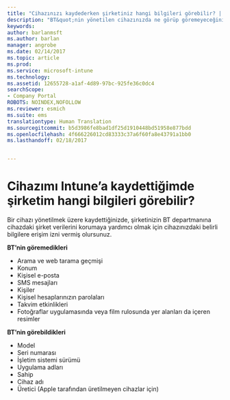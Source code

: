 ```yaml
---
title: "Cihazınızı kaydederken şirketiniz hangi bilgileri görebilir? | Microsoft Docs"
description: "BT&quot;nin yönetilen cihazınızda ne görüp göremeyeceğinin listesi."
keywords: 
author: barlanmsft
ms.author: barlan
manager: angrobe
ms.date: 02/14/2017
ms.topic: article
ms.prod: 
ms.service: microsoft-intune
ms.technology: 
ms.assetid: 12655728-a1af-4d89-97bc-925fe36c0dc4
searchScope:
- Company Portal
ROBOTS: NOINDEX,NOFOLLOW
ms.reviewer: esmich
ms.suite: ems
translationtype: Human Translation
ms.sourcegitcommit: b5d3986fe8bad1df25d1910448bd51958e877bdd
ms.openlocfilehash: 4f666226012cd83333c37a6f60fa8e43791a1bb0
ms.lasthandoff: 02/18/2017


---
```


# <a name="what-information-can-my-company-see-when-i-enroll-my-device-in-intune"></a>Cihazımı Intune’a kaydettiğimde şirketim hangi bilgileri görebilir?

Bir cihazı yönetilmek üzere kaydettiğinizde, şirketinizin BT departmanına cihazdaki şirket verilerini korumaya yardımcı olmak için cihazınızdaki belirli bilgilere erişim izni vermiş olursunuz.

**BT’nin göremedikleri**

- Arama ve web tarama geçmişi
-    Konum
- Kişisel e-posta
- SMS mesajları
- Kişiler
-    Kişisel hesaplarınızın parolaları
- Takvim etkinlikleri
- Fotoğraflar uygulamasında veya film rulosunda yer alanları da içeren resimler

**BT’nin görebildikleri**

-   Model
-   Seri numarası
-   İşletim sistemi sürümü
-   Uygulama adları
-   Sahip
-   Cihaz adı
-   Üretici (Apple tarafından üretilmeyen cihazlar için)

